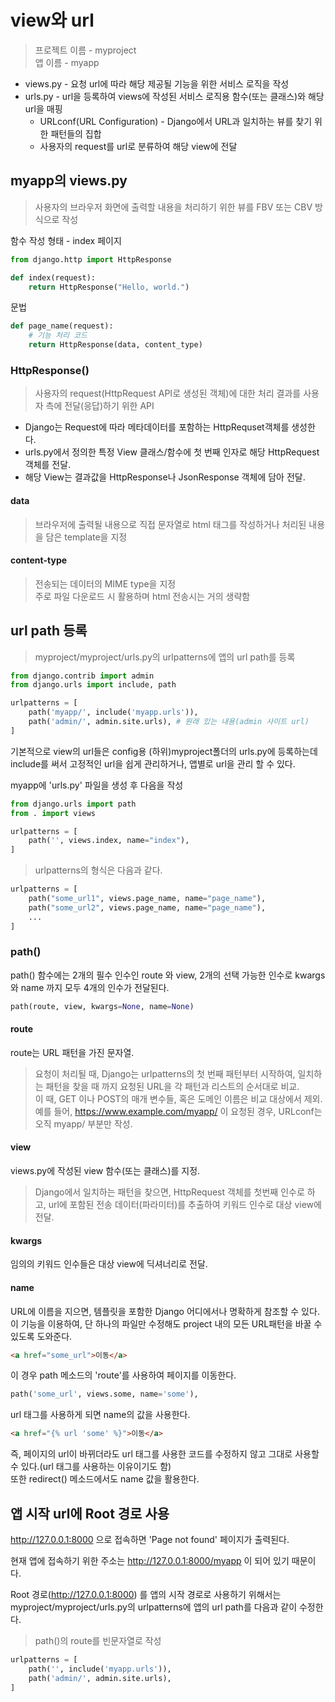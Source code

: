 # view와 url
> 프로젝트 이름 - myproject<br>
앱 이름 - myapp
* views.py - 요청 url에 따라 해당 제공될 기능을 위한 서비스 로직을 작성
* urls.py - url을 등록하여 views에 작성된 서비스 로직용 함수(또는 클래스)와 해당 url을 매핑
    * URLconf(URL Configuration) - Django에서 URL과 일치하는 뷰를 찾기 위한 패턴들의 집합
    * 사용자의 request를 url로 분류하여 해당 view에 전달

## myapp의 views.py
> 사용자의 브라우저 화면에 출력할 내용을 처리하기 위한 뷰를 FBV 또는 CBV 방식으로 작성<br>

함수 작성 형태 - index 페이지
```python
from django.http import HttpResponse

def index(request):
    return HttpResponse("Hello, world.")
```
문법
```python
def page_name(request):
    # 기능 처리 코드
    return HttpResponse(data, content_type)
```
### HttpResponse()
> 사용자의 request(HttpRequest API로 생성된 객체)에 대한 처리 결과를 사용자 측에 전달(응답)하기 위한 API
* Django는 Request에 따라 메타데이터를 포함하는 HttpRequset객체를 생성한다.
* urls.py에서 정의한 특정 View 클래스/함수에 첫 번째 인자로 해당 HttpRequest객체를 전달.
* 해당 View는 결과값을 HttpResponse나 JsonResponse 객체에 담아 전달.
#### data
> 브라우저에 출력될 내용으로 직접 문자열로 html 태그를 작성하거나 처리된 내용을 담은 template을 지정
#### content-type
> 전송되는 데이터의 MIME type을 지정<br>
주로 파일 다운로드 시 활용하며 html 전송시는 거의 생략함

## url path 등록
> myproject/myproject/urls.py의 urlpatterns에 앱의 url path를 등록
```python
from django.contrib import admin
from django.urls import include, path

urlpatterns = [
    path('myapp/', include('myapp.urls')),
    path('admin/', admin.site.urls), # 원래 있는 내용(admin 사이트 url)
]
```
기본적으로 view의 url들은 config용 (하위)myproject폴더의 urls.py에 등록하는데 include를 써서 고정적인 url을 쉽게 관리하거나, 앱별로 url을 관리 할 수 있다.

myapp에 'urls.py' 파일을 생성 후 다음을 작성
```python
from django.urls import path
from . import views

urlpatterns = [
    path('', views.index, name="index"),    
]
```
> urlpatterns의 형식은 다음과 같다.
```python
urlpatterns = [
    path("some_url1", views.page_name, name="page_name"),
    path("some_url2", views.page_name, name="page_name"),
    ...
]
```

### path()
path() 함수에는 2개의 필수 인수인 route 와 view, 2개의 선택 가능한 인수로 kwargs 와 name 까지 모두 4개의 인수가 전달된다.

```python
path(route, view, kwargs=None, name=None)
```

#### route
route는 URL 패턴을 가진 문자열. 
> 요청이 처리될 때, Django는 urlpatterns의 첫 번째 패턴부터 시작하여, 일치하는 패턴을 찾을 때 까지 요청된 URL을 각 패턴과 리스트의 순서대로 비교.<br>
이 때, GET 이나 POST의 매개 변수들, 혹은 도메인 이름은 비교 대상에서 제외.<br>
예를 들어, https://www.example.com/myapp/ 이 요청된 경우, URLconf는 오직 myapp/ 부분만 작성.

#### view
views.py에 작성된 view 함수(또는 클래스)를 지정.
> Django에서 일치하는 패턴을 찾으면, HttpRequest 객체를 첫번째 인수로 하고, url에 포함된 전송 데이터(파라미터)를 추출하여 키워드 인수로 대상 view에 전달.

#### kwargs
임의의 키워드 인수들은 대상 view에 딕셔너리로 전달.

#### name
URL에 이름을 지으면, 템플릿을 포함한 Django 어디에서나 명확하게 참조할 수 있다.<br>
이 기능을 이용하여, 단 하나의 파일만 수정해도 project 내의 모든 URL패턴을 바꿀 수 있도록 도와준다.
```html
<a href="some_url">이동</a>
```
이 경우 path 메소드의 'route'를 사용하여 페이지를 이동한다.
```python
path('some_url', views.some, name='some'),
```
url 태그를 사용하게 되면 name의 값을 사용한다.
```html
<a href="{% url 'some' %}">이동</a>
```
즉, 페이지의 url이 바뀌더라도 url 태그를 사용한 코드를 수정하지 않고 그대로 사용할 수 있다.(url 태그를 사용하는 이유이기도 함)<br>
또한 redirect() 메소드에서도 name 값을 활용한다.

## 앱 시작 url에 Root 경로 사용
http://127.0.0.1:8000 으로 접속하면 'Page not found' 페이지가 출력된다.

현재 앱에 접속하기 위한 주소는 http://127.0.0.1:8000/myapp 이 되어 있기 때문이다.

Root 경로(http://127.0.0.1:8000) 를 앱의 시작 경로로 사용하기 위해서는 myproject/myproject/urls.py의 urlpatterns에 앱의 url path를 다음과 같이 수정한다.
> path()의 route를 빈문자열로 작성
```python
urlpatterns = [
    path('', include('myapp.urls')),
    path('admin/', admin.site.urls),
]
```


